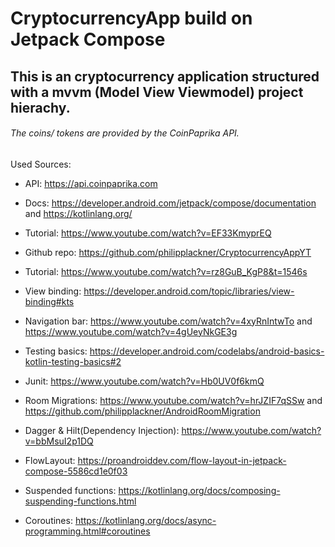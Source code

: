 # CryptocurrencyApp build on Jetpack Compose 

## This is an cryptocurrency application structured with a mvvm (Model View Viewmodel) project hierachy.
###### The coins/ tokens are provided by the CoinPaprika API. 


Used Sources: 
- API: https://api.coinpaprika.com
* Docs: https://developer.android.com/jetpack/compose/documentation and https://kotlinlang.org/
+ Tutorial: https://www.youtube.com/watch?v=EF33KmyprEQ 
- Github repo: https://github.com/philipplackner/CryptocurrencyAppYT 
* Tutorial: https://www.youtube.com/watch?v=rz8GuB_KgP8&t=1546s
+ View binding: https://developer.android.com/topic/libraries/view-binding#kts 
- Navigation bar: https://www.youtube.com/watch?v=4xyRnIntwTo and https://www.youtube.com/watch?v=4gUeyNkGE3g 
* Testing basics: https://developer.android.com/codelabs/android-basics-kotlin-testing-basics#2 
+ Junit: https://www.youtube.com/watch?v=Hb0UV0f6kmQ 
- Room Migrations: https://www.youtube.com/watch?v=hrJZIF7qSSw and https://github.com/philipplackner/AndroidRoomMigration
* Dagger & Hilt(Dependency Injection): https://www.youtube.com/watch?v=bbMsuI2p1DQ
+ FlowLayout: https://proandroiddev.com/flow-layout-in-jetpack-compose-5586cd1e0f03 
- Suspended functions: https://kotlinlang.org/docs/composing-suspending-functions.html
* Coroutines: https://kotlinlang.org/docs/async-programming.html#coroutines
